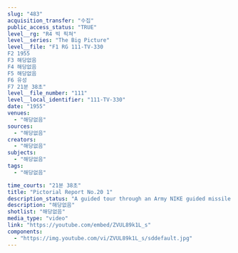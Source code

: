 ```yaml
---
slug: "483"
acquisition_transfer: "수집"
public_access_status: "TRUE"
level__rg: "R4 빅 픽쳐"
level__series: "The Big Picture"
level__file: "F1 RG 111-TV-330
F2 1955
F3 해당없음
F4 해당없음
F5 해당없음
F6 유성
F7 21분 38초"
level__file_number: "111"
level__local_identifier: "111-TV-330"
date: "1955"
venues: 
  - "해당없음"
sources: 
  - "해당없음"
creators: 
  - "해당없음"
subjects: 
  - "해당없음"
tags: 
  - "해당없음"

time_courts: "21분 38초"
title: "Pictorial Report No.20 1"
description_status: "A guided tour through an Army NIKE guided missile installation; and a recap of the NATO maneuvers of 1955."
description: "해당없음"
shotlist: "해당없음"
media_type: "video"
link: "https://youtube.com/embed/ZVUL89k1L_s"
components: 
  - "https://img.youtube.com/vi/ZVUL89k1L_s/sddefault.jpg"
---
```


